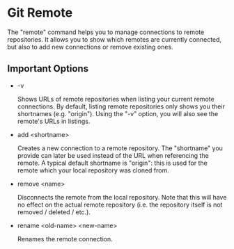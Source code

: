 # Git Remote
The "remote" command helps you to manage connections to remote repositories.
It allows you to show which remotes are currently connected, but also to add new connections or remove existing ones.



## Important Options

  * -v
  
    Shows URLs of remote repositories when listing your current remote connections. By default, listing remote repositories only shows you their shortnames (e.g. "origin"). Using the "-v" option, you will also see the remote's URLs in listings.

  * add \<shortname> <url>
  
    Creates a new connection to a remote repository. The "shortname" you provide can later be used instead of the URL when referencing the remote. A typical default shortname is "origin": this is used for the remote which your local repository was cloned from.

  * remove \<name>

    Disconnects the remote from the local repository. Note that this will have no effect on the actual remote repository (i.e. the repository itself is not removed / deleted / etc.).

  * rename \<old-name> \<new-name>

    Renames the remote connection.
    
 
 
